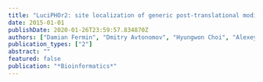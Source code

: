 ```yaml
---
title: "LuciPHOr2: site localization of generic post-translational modifications from tandem mass spectrometry data"
date: 2015-01-01
publishDate: 2020-01-26T23:59:57.834870Z
authors: ["Damian Fermin", "Dmitry Avtonomov", "Hyungwon Choi", "Alexey I Nesvizhskii"]
publication_types: ["2"]
abstract: ""
featured: false
publication: "*Bioinformatics*"
---
```


